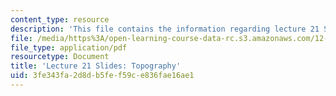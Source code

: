 ```yaml
---
content_type: resource
description: 'This file contains the information regarding lecture 21 Slides: Topography.'
file: /media/https%3A/open-learning-course-data-rc.s3.amazonaws.com/12-001-introduction-to-geology-fall-2013/3fe343fa2d8db5fef59ce836fae16ae1_MIT12_001F13_Lec21slides.pdf
file_type: application/pdf
resourcetype: Document
title: 'Lecture 21 Slides: Topography'
uid: 3fe343fa-2d8d-b5fe-f59c-e836fae16ae1
---
```

